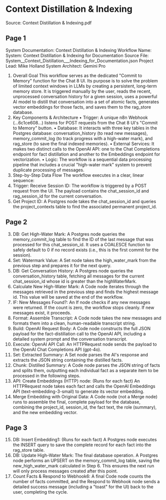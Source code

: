# Context Distillation & Indexing

Source: Context Distillation & Indexing.pdf

## Page 1

System Documentation: Context Distillation & Indexing
Workflow Name: System: Context Distillation & Indexing for Documentation
Source File: System__Context_Distillation___Indexing_for_Documentation.json
Project Lead: Mike Holland
System Architect: Gemini Pro
1. Overall Goal
This workflow serves as the dedicated "Commit to Memory" function for the Chat 8 UI. Its
purpose is to solve the problem of limited context windows in LLMs by creating a
persistent, long-term memory store. It is triggered manually by the user, reads the recent,
unprocessed conversation history for a given session, uses a powerful AI model to distill
that conversation into a set of atomic facts, generates vector embeddings for those facts,
and saves them to the rag_store database.
2. Key Components & Architecture
• Trigger: A unique n8n Webhook (...6c1ce608...) listens for POST requests from the
Chat 8 UI's "Commit to Memory" button.
• Database: It interacts with three key tables in the Postgres
database: conversation_history (to read new messages), memory_commit_log (to
track progress with a high-water mark), and rag_store (to save the final indexed
memories).
• External Services: It makes two distinct calls to the OpenAI API: one to the Chat
Completions endpoint for fact distillation and another to the Embeddings endpoint
for vectorization.
• Logic: The workflow is a sequential data processing pipeline that includes a crucial
"high-water mark" system to prevent duplicate processing of messages.
3. Step-by-Step Data Flow
The workflow executes in a clear, linear sequence:
1. Trigger: Receive Session ID: The workflow is triggered by a POST request from the
UI. The payload contains the chat_session_id and rag_session_id for the current
conversation.
2. Get Project ID: A Postgres node takes the chat_session_id and queries
the project_contexts table to find the associated permanent project_id.

## Page 2

3. DB: Get High-Water Mark: A Postgres node queries the memory_commit_log table
to find the ID of the last message that was processed for this chat_session_id. It
uses a COALESCE function to safely default to 0 if no record exists (i.e., this is the
first commit for the session).
4. Set: Watermark Value: A Set node takes the high_water_mark from the previous
step and prepares it for the next query.
5. DB: Get Conversation History: A Postgres node queries
the conversation_history table, fetching all messages for the
current chat_session_id whose id is greater than the highWaterMark.
6. Calculate New High-Water Mark: A Code node iterates through the messages
retrieved in the previous step and finds the highest message id. This value will be
saved at the end of the workflow.
7. IF: New Messages Found?: An If node checks if any new messages were returned. If
the count is zero, the workflow stops cleanly. If new messages exist, it proceeds.
8. Format: Assemble Transcript: A Code node takes the new messages and formats
them into a clean, human-readable transcript string.
9. Build: OpenAI Request Body: A Code node constructs the full JSON payload for the
fact-distillation call to the OpenAI API, including a detailed system prompt and the
conversation transcript.
10. Execute: OpenAI API Call: An HTTPRequest node sends the payload to the OpenAI
Chat Completions API (gpt-4o).
11. Set: Extracted Summary: A Set node parses the AI's response and extracts the
JSON string containing the distilled facts.
12. Chunk: Distilled Summary: A Code node parses the JSON string of facts and splits
them, outputting each individual fact as a separate item to be processed in the
following steps.
13. API: Create Embeddings (HTTP) node: (Runs for each fact) An HTTPRequest node
takes each fact and calls the OpenAI Embeddings API (text-embedding-3-small) to
generate its vector embedding.
14. Merge Embedding with Original Data: A Code node (not a Merge node) runs to
assemble the final, complete payload for the database, combining
the project_id, session_id, the fact text, the role (summary), and the new embedding
vector.

## Page 3

15. DB: Insert Embedding1: (Runs for each fact) A Postgres node executes
the INSERT query to save the complete record for each fact into the rag_store table.
16. DB: Update High-Water Mark: The final database operation. A Postgres node
performs an UPSERT on the memory_commit_log table, saving
the new_high_water_mark calculated in Step 6. This ensures the next run will only
process messages created after this point.
17. Count Facts & Respond to Webhook6: A final Code node counts the number of
facts committed, and the Respond to Webhook node sends a detailed success
message (including a "toast" for the UI) back to the user, completing the cycle.